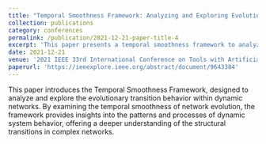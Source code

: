 ```yaml
---
title: "Temporal Smoothness Framework: Analyzing and Exploring Evolutionary Transition Behavior in Dynamic Networks"
collection: publications
category: conferences
permalink: /publication/2021-12-21-paper-title-4
excerpt: 'This paper presents a temporal smoothness framework to analyze and explore the evolutionary transition behavior in dynamic networks.'
date: 2021-12-21
venue: '2021 IEEE 33rd International Conference on Tools with Artificial Intelligence (ICTAI)'
paperurl: 'https://ieeexplore.ieee.org/abstract/document/9643384'
---
```

This paper introduces the Temporal Smoothness Framework, designed to analyze and explore the evolutionary transition behavior within dynamic networks. By examining the temporal smoothness of network evolution, the framework provides insights into the patterns and processes of dynamic system behavior, offering a deeper understanding of the structural transitions in complex networks.
